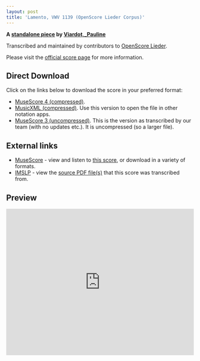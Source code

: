 ```yaml
---
layout: post
title: 'Lamento, VWV 1139 (OpenScore Lieder Corpus)'
---
```


__A [standalone piece](https://fourscoreandmore.org/openscore/lieder/Viardot%2C_Pauline/_/) by [Viardot,_Pauline](https://fourscoreandmore.org/openscore/lieder/Viardot%2C_Pauline)__

Transcribed and maintained by contributors to [OpenScore Lieder].

Please visit the [official score page] for more information.

[official score page]: https://musescore.com/openscore-lieder-corpus/scores/6575233
[OpenScore Lieder]: https://musescore.com/openscore-lieder-corpus

## Direct Download

Click on the links below to download the score in your preferred format:
- [MuseScore 4 (compressed)](https://fourscoreandmore.org/openscore/lieder/Viardot%2C_Pauline/_/Lamento%2C_VWV_1139.mscz).
- [MusicXML (compressed)](https://fourscoreandmore.org/openscore/lieder/Viardot%2C_Pauline/_/Lamento%2C_VWV_1139.mxl). Use this version to open the file in other notation apps.
- [MuseScore 3 (uncompressed)](https://raw.githubusercontent.com/OpenScore/Lieder/refs/heads/main/scores/Viardot%2C_Pauline/_/Lamento%2C_VWV_1139/lc6575233.mscx). This is the version as transcribed by our team (with no updates etc.). It is uncompressed (so a larger file).

## External links

- [MuseScore] - view and listen to [this score][MuseScore], or download in a variety of formats.
- [IMSLP] - view the [source PDF file(s)][IMSLP] that this score was transcribed from.

[MuseScore]: https://musescore.com/score/6575233
[IMSLP]: https://imslp.org/wiki/Special:ReverseLookup/580179

## Preview

<iframe width="100%" height="394" src="https://musescore.com/openscore-lieder-corpus/scores/6575233/embed" frameborder="0" allowfullscreen allow="autoplay; fullscreen"></iframe>
